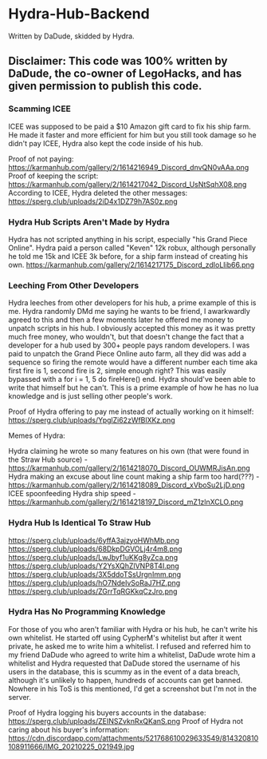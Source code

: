# Hydra-Hub-Backend
Written by DaDude, skidded by Hydra.

## Disclaimer: This code was 100% written by DaDude, the co-owner of LegoHacks, and has given permission to publish this code.

### Scamming ICEE

ICEE was supposed to be paid a $10 Amazon gift card to fix his ship farm. He made it faster and more efficient for him but you still took damage so he didn't pay ICEE,
Hydra also kept the code inside of his hub.

Proof of not paying: https://karmanhub.com/gallery/2/1614216949_Discord_dnvQN0vAAa.png
Proof of keeping the script: https://karmanhub.com/gallery/2/1614217042_Discord_UsNtSqhX08.png
According to ICEE, Hydra deleted the other messages: https://sperg.club/uploads/2iD4x1DZ79h7AS0z.png

### Hydra Hub Scripts Aren't Made by Hydra

Hydra has not scripted anything in his script, especially "his Grand Piece Online".
Hydra paid a person called "Keven" 12k robux, although personally he told me 15k and ICEE 3k before, for a ship farm instead of creating his own.
https://karmanhub.com/gallery/2/1614217175_Discord_zdIoLIib66.png

### Leeching From Other Developers

Hydra leeches from other developers for his hub, a prime example of this is me.
Hydra randomly DMd me saying he wants to be friend, I awarkwardly agreed to this and then a few moments later he offered me money to unpatch scripts in his hub.
I obviously accepted this money as it was pretty much free money, who wouldn't, but that doesn't change the fact that a developer for a hub used by 300+ people
pays random developers. I was paid to unpatch the Grand Piece Online auto farm, all they did was add a sequence so firing the remote would have a different number
each time aka first fire is 1, second fire is 2, simple enough right? This was easily bypassed with a for i = 1, 5 do fireHere() end. Hydra should've been able to
write that himself but he can't. This is a prime example of how he has no lua knowledge and is just selling other people's work.

Proof of Hydra offering to pay me instead of actually working on it himself: https://sperg.club/uploads/YpglZi62zWfBlXKz.png

Memes of Hydra:

Hydra claiming he wrote so many features on his own (that were found in the Straw Hub source) - https://karmanhub.com/gallery/2/1614218070_Discord_OUWMRJisAn.png
Hydra making an excuse about line count making a ship farm too hard(???) - https://karmanhub.com/gallery/2/1614218089_Discord_xVboSu2LjD.png
ICEE spoonfeeding Hydra ship speed - https://karmanhub.com/gallery/2/1614218197_Discord_mZ1zlnXCLO.png

### Hydra Hub Is Identical To Straw Hub

https://sperg.club/uploads/6yffA3ajzyoHWhMb.png
https://sperg.club/uploads/68DkpDGVOLj4r4m8.png
https://sperg.club/uploads/LwJbyf1uKKg8yZca.png
https://sperg.club/uploads/Y2YsXQhZlVNP8T4I.png
https://sperg.club/uploads/3X5ddoTSsUrgnImm.png
https://sperg.club/uploads/hO7NdeIvSoRaJ7HZ.png
https://sperg.club/uploads/ZGrrTqRGKkqCzJro.png

### Hydra Has No Programming Knowledge

For those of you who aren't familiar with Hydra or his hub, he can't write his own whitelist. He started off using CypherM's whitelist but after it went private,
he asked me to write him a whitelist. I refused and referred him to my friend DaDude who agreed to write him a whitelist, DaDude wrote him a whitelist and Hydra
requested that DaDude stored the username of his users in the database, this is scummy as in the event of a data breach, although it's unlikely to happen, hundreds
of accounts can get banned. Nowhere in his ToS is this mentioned, I'd get a screenshot but I'm not in the server.

Proof of Hydra logging his buyers accounts in the database: https://sperg.club/uploads/ZEINSZvknRxQKanS.png
Proof of Hydra not caring about his buyer's information: https://cdn.discordapp.com/attachments/521768610029633549/814320810108911666/IMG_20210225_021949.jpg
